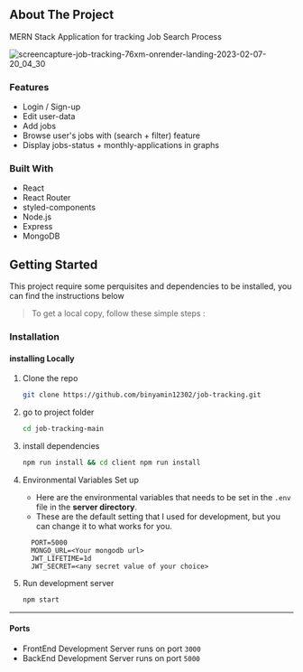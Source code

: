 <!-- ABOUT THE PROJECT -->

## About The Project

MERN Stack Application for tracking Job Search Process

![screencapture-job-tracking-76xm-onrender-landing-2023-02-07-20_04_30](https://user-images.githubusercontent.com/57687331/217328965-6fa5a85f-8253-4ad3-8c68-6cb87d7f801a.png)

### Features

- Login / Sign-up
- Edit user-data
- Add jobs
- Browse user's jobs with (search + filter) feature
- Display jobs-status + monthly-applications in graphs

### Built With

- React
- React Router
- styled-components
- Node.js
- Express
- MongoDB

## Getting Started

This project require some perquisites and dependencies to be installed, you can find the instructions below

> To get a local copy, follow these simple steps :


### Installation

#### installing Locally

1. Clone the repo
   ```sh
   git clone https://github.com/binyamin12302/job-tracking.git
   ```
2. go to project folder

   ```sh
   cd job-tracking-main
   ```

3. install dependencies

   ```bash
   npm run install && cd client npm run install
   ```

4. Environmental Variables Set up

   - Here are the environmental variables that needs to be set in the `.env` file in the **server directory**.
   - These are the default setting that I used for development, but you can change it to what works for you.

   ```
     PORT=5000
     MONGO_URL=<Your mongodb url>
     JWT_LIFETIME=1d
     JWT_SECRET=<any secret value of your choice>
   ```

5. Run development server

   ```sh
   npm start
   ```

---


#### Ports

- FrontEnd Development Server runs on port `3000`
- BackEnd Development Server runs on port `5000`
